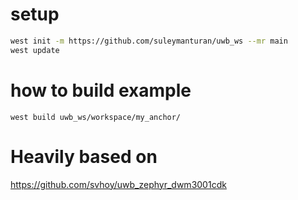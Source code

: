 # setup
```bash
west init -m https://github.com/suleymanturan/uwb_ws --mr main
west update
```
# how to build example

    west build uwb_ws/workspace/my_anchor/

# Heavily based on
https://github.com/svhoy/uwb_zephyr_dwm3001cdk